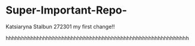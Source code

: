 # Super-Important-Repo-
Katsiaryna Stalbun
272301
my first change!!

hhhhhhhhhhhhhhhhhhhhhhhhhhhhhhhhhhhhhhhhhhhhhhhhhhhhhhhhhhh
